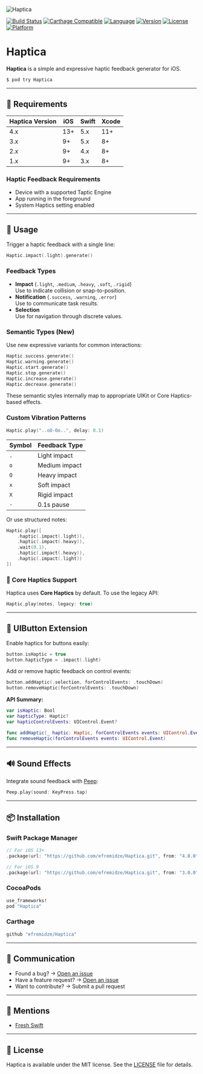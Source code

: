 ![Haptica](https://raw.githubusercontent.com/efremidze/Haptica/master/Images/logo.png)

[![Build Status](https://travis-ci.org/efremidze/Haptica.svg?branch=master)](https://travis-ci.org/efremidze/Haptica)
[![Carthage Compatible](https://img.shields.io/badge/Carthage-compatible-4BC51D.svg?style=flat)](https://github.com/Carthage/Carthage)
[![Language](https://img.shields.io/badge/Swift-5-orange.svg?style=flat)](https://swift.org)
[![Version](https://img.shields.io/cocoapods/v/Haptica.svg?style=flat)](http://cocoapods.org/pods/Haptica)
[![License](https://img.shields.io/cocoapods/l/Haptica.svg?style=flat)](http://cocoapods.org/pods/Haptica)
[![Platform](https://img.shields.io/cocoapods/p/Haptica.svg?style=flat)](http://cocoapods.org/pods/Haptica)

# Haptica

**Haptica** is a simple and expressive haptic feedback generator for iOS.

```bash
$ pod try Haptica
```

---

## 📱 Requirements

| Haptica Version | iOS | Swift | Xcode |
|-----------------|-----|-------|--------|
| 4.x             | 13+ | 5.x   | 11+     |
| 3.x             | 9+  | 5.x   | 8+      |
| 2.x             | 9+  | 4.x   | 8+      |
| 1.x             | 9+  | 3.x   | 8+      |

### Haptic Feedback Requirements

- Device with a supported Taptic Engine  
- App running in the foreground  
- System Haptics setting enabled  

---

## 🚀 Usage

Trigger a haptic feedback with a single line:

```swift
Haptic.impact(.light).generate()
```

### Feedback Types

- **Impact** (`.light`, `.medium`, `.heavy`, `.soft`, `.rigid`)  
  Use to indicate collision or snap-to-position.
- **Notification** (`.success`, `.warning`, `.error`)  
  Use to communicate task results.
- **Selection**  
  Use for navigation through discrete values.

### Semantic Types (New)

Use new expressive variants for common interactions:

```swift
Haptic.success.generate()
Haptic.warning.generate()
Haptic.start.generate()
Haptic.stop.generate()
Haptic.increase.generate()
Haptic.decrease.generate()
```

These semantic styles internally map to appropriate UIKit or Core Haptics-based effects.

### Custom Vibration Patterns

```swift
Haptic.play("..oO-Oo..", delay: 0.1)
```

| Symbol | Feedback Type   |
|--------|-----------------|
| `.`    | Light impact    |
| `o`    | Medium impact   |
| `O`    | Heavy impact    |
| `x`    | Soft impact     |
| `X`    | Rigid impact    |
| `-`    | 0.1s pause      |

Or use structured notes:

```swift
Haptic.play([
    .haptic(.impact(.light)),
    .haptic(.impact(.heavy)),
    .wait(0.1),
    .haptic(.impact(.heavy)),
    .haptic(.impact(.light))
])
```

### 🔧 Core Haptics Support

Haptica uses **Core Haptics** by default. To use the legacy API:

```swift
Haptic.play(notes, legacy: true)
```

---

## 🧹 UIButton Extension

Enable haptics for buttons easily:

```swift
button.isHaptic = true
button.hapticType = .impact(.light)
```

Add or remove haptic feedback on control events:

```swift
button.addHaptic(.selection, forControlEvents: .touchDown)
button.removeHaptic(forControlEvents: .touchDown)
```

**API Summary:**

```swift
var isHaptic: Bool
var hapticType: Haptic?
var hapticControlEvents: UIControl.Event?

func addHaptic(_ haptic: Haptic, forControlEvents events: UIControl.Event)
func removeHaptic(forControlEvents events: UIControl.Event)
```

---

## 🔊 Sound Effects

Integrate sound feedback with [Peep](https://github.com/efremidze/Peep):

```swift
Peep.play(sound: KeyPress.tap)
```

---

## 📦 Installation

### Swift Package Manager

```swift
// For iOS 13+
.package(url: "https://github.com/efremidze/Haptica.git", from: "4.0.0")

// For iOS 9
.package(url: "https://github.com/efremidze/Haptica.git", from: "3.0.0")
```

### CocoaPods

```ruby
use_frameworks!
pod "Haptica"
```

### Carthage

```ruby
github "efremidze/Haptica"
```

---

## 💬 Communication

- Found a bug? → [Open an issue](https://github.com/efremidze/Haptica/issues)
- Have a feature request? → [Open an issue](https://github.com/efremidze/Haptica/issues)
- Want to contribute? → Submit a pull request

---

## 📰 Mentions

- [Fresh Swift](http://freshswift.net/post/-kj8ocn5j9lt_ljpffm4/)

---

## 📄 License

Haptica is available under the MIT license. See the [LICENSE](./LICENSE) file for details.
